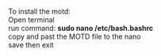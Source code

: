 To install the motd: </br>
Open terminal </br>
run command: <b>sudo nano /etc/bash.bashrc</b></br>
copy and past the MOTD file to the nano</br>
save then exit</br>
